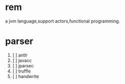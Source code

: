# rem
a jvm language,support actors,functional programming.
# parser
1. [ ] antlr   
2. [ ] javacc  
3. [ ] jparsec   
4. [ ] truffle
5. [ ] handwrite
